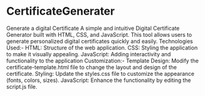 # CertificateGenerater
Generate a digital Certificate
A simple and intuitive Digital Certificate Generator built with HTML, CSS, and JavaScript. This tool allows users to generate personalized digital certificates quickly and easily.
Technologies Used:-
HTML: Structure of the web application.
CSS: Styling the application to make it visually appealing.
JavaScript: Adding interactivity and functionality to the application
Customization:-
Template Design: Modify the certificate-template.html file to change the layout and design of the certificate.
Styling: Update the styles.css file to customize the appearance (fonts, colors, sizes).
JavaScript: Enhance the functionality by editing the script.js file.
